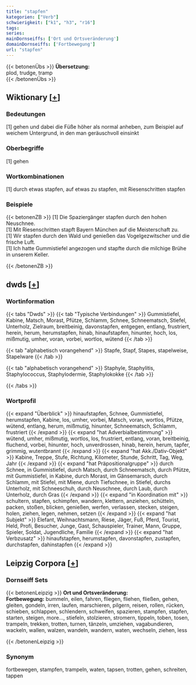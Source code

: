 ```yaml
---
title: "stapfen"
kategorien: ["Verb"]
schwierigkeit: ["k1", "h3", "r16"]
tags:
series:
mainDornseiffs: ['Ort und Ortsveränderung']
domainDornseiffs: ['Fortbewegung']
url: "stapfen"
---
```


{{< betonenÜbs >}}
**Übersetzung:**  
plod, trudge, tramp  
{{< /betonenÜbs >}}

## Wiktionary [[+](https://de.wiktionary.org/wiki/stapfen)]

### Bedeutungen
[1] gehen und dabei die Füße höher als normal anheben, zum Beispiel auf weichem Untergrund, in den man geräuschvoll einsinkt  

### Oberbegriffe
[1] gehen  

### Wortkombinationen
[1] durch etwas stapfen, auf etwas zu stapfen, mit Riesenschritten stapfen  

### Beispiele
{{< betonenZB >}}
[1] Die Spaziergänger stapfen durch den hohen Neuschnee.  
[1] Mit Riesenschritten stapft Bayern München auf die Meisterschaft zu.  
[1] Wir stapfen durch den Wald und genießen das Vogelgezwitscher und die frische Luft.  
[1] Ich hatte Gummistiefel angezogen und stapfte durch die milchige Brühe in unserem Keller.  

{{< /betonenZB >}}


## dwds [[+](https://www.dwds.de/wb/stapfen)]

### Wortinformation
{{< tabs "Dwds" >}}
{{< tab "Typische Verbindungen" >}}
Gummistiefel, Kabine, Matsch, Morast, Pfütze, Schlamm, Schnee, Schneematsch, Stiefel, Unterholz, Zielraum, breitbeinig, davonstapfen, entgegen, entlang, frustriert, herein, herum, herumstapfen, hinab, hinaufstapfen, hinunter, hoch, los, mißmutig, umher, voran, vorbei, wortlos, wütend
{{< /tab >}}

{{< tab "alphabetisch vorangehend" >}}
Stapfe, Stapf, Stapes, stapelweise, Stapelware
{{< /tab >}}

{{< tab "alphabetisch vorangehend" >}}
Staphyle, Staphylitis, Staphylococcus, Staphylodermie, Staphylokokke
{{< /tab >}}

{{< /tabs >}}

### Wortprofil
{{< expand "Überblick" >}} hinaufstapfen, Schnee, Gummistiefel, herumstapfen, Kabine, los, umher, vorbei, Matsch, voran, wortlos, Pfütze, wütend, entlang, herum, mißmutig, hinunter, Schneematsch, Schlamm, frustriert {{< /expand >}}
{{< expand "hat Adverbialbestimmung" >}} wütend, umher, mißmutig, wortlos, los, frustriert, entlang, voran, breitbeinig, fluchend, vorbei, hinunter, hoch, unverdrossen, hinab, herein, herum, tapfer, grimmig, wutentbrannt {{< /expand >}}
{{< expand "hat Akk./Dativ-Objekt" >}} Kabine, Treppe, Stufe, Richtung, Kilometer, Stunde, Schritt, Tag, Weg, Jahr {{< /expand >}}
{{< expand "hat Präpositionalgruppe" >}} durch Schnee, in Gummistiefel, durch Matsch, durch Schneematsch, durch Pfütze, mit Gummistiefel, in Kabine, durch Morast, im Gänsemarsch, durch Schlamm, mit Stiefel, mit Miene, durch Tiefschnee, in Stiefel, durchs Unterholz, mit Schneeschuh, durch Neuschnee, durch Laub, durch Unterholz, durch Gras {{< /expand >}}
{{< expand "in Koordination mit" >}} schultern, stapfen, schimpfen, wandern, klettern, anziehen, schütteln, packen, stoßen, blicken, genießen, werfen, verlassen, stecken, steigen, holen, ziehen, legen, nehmen, setzen {{< /expand >}}
{{< expand "hat Subjekt" >}} Elefant, Weihnachtsmann, Riese, Jäger, Fuß, Pferd, Tourist, Held, Profi, Besucher, Junge, Gast, Schauspieler, Trainer, Mann, Gruppe, Spieler, Soldat, Jugendliche, Familie {{< /expand >}}
{{< expand "hat Verbzusatz" >}} hinaufstapfen, herumstapfen, davonstapfen, zustapfen, durchstapfen, dahinstapfen {{< /expand >}}

## Leipzig Corpora [[+](https://corpora.uni-leipzig.de/en/res?word=stapfen&corpusId=deu_newscrawl-public_2018)]

### Dornseiff Sets
{{< betonenLeipzig >}}
**Ort und Ortsveränderung:**  
**Fortbewegung:** bummeln, eilen, fahren, fliegen, fliehen, fließen, gehen, gleiten, gondeln, irren, laufen, marschieren, pilgern, reisen, rollen, rücken, schieben, schlappen, schlendern, schweifen, spazieren, stampfen, stapfen, starten, steigen, more..., stiefeln, stolzieren, stromern, tippeln, toben, tosen, trampeln, trekken, trotten, turnen, tänzeln, umziehen, vagabundieren, wackeln, wallen, walzen, wandeln, wandern, waten, wechseln, ziehen, less  

{{< /betonenLeipzig >}}

### Synonym
fortbewegen, stampfen, trampeln, waten, tapsen, trotten, gehen, schreiten, tappen

